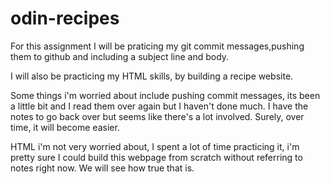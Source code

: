 # odin-recipes

For this assignment I will be praticing my git commit messages,pushing them to github and including a subject line and body. 

I will also be practicing my HTML skills, by building a recipe website.

Some things i'm worried about include pushing commit messages, its been a little bit and I read them over again but I haven't done much. I have the notes to go back over but seems like there's a lot involved. Surely, over time, it will become easier. 

HTML i'm not very worried about, I spent a lot of time practicing it, i'm pretty sure I could build this webpage from scratch without referring to notes right now. We will see how true that is. 